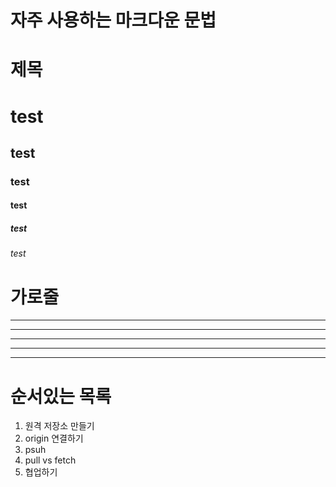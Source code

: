 # 자주 사용하는 마크다운 문법

# 제목
# test
## test
### test
#### test
##### test
###### test

# 가로줄
---
----
***
*****
* * *

# 순서있는 목록
1. 원격 저장소 만들기
2. origin 연결하기
3. psuh
4. pull vs fetch
5. 협업하기
